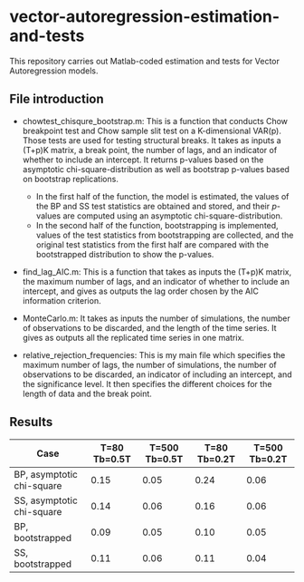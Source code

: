 # vector-autoregression-estimation-and-tests
This repository carries out Matlab-coded estimation and tests for Vector Autoregression models.

## File introduction
- chowtest_chisqure_bootstrap.m: This is a function that conducts Chow breakpoint test and Chow sample slit test on a K-dimensional VAR(p). Those tests are used for testing structural breaks. It takes as inputs a (T+p)K matrix, a break point, the number of lags, and an indicator of whether to include an intercept. It returns p-values based on the asymptotic chi-square-distribution as well as bootstrap p-values based on bootstrap replications. 
  - In the first half of the function, the model is estimated, the values of the BP and SS test statistics are obtained and stored, and their $p$-values are computed using an asymptotic chi-square-distribution. 
  - In the second half of the function, bootstrapping is implemented, values of the test statistics from bootstrapping are collected, and the original test statistics from the first half are compared with the bootstrapped distribution to show the p-values.

- find_lag_AIC.m: This is a function that takes as inputs the (T+p)K matrix, the maximum number of lags, and an indicator of whether to include an intercept, and gives as outputs the lag order chosen by the AIC information criterion.

- MonteCarlo.m: It takes as inputs the number of simulations, the number of observations to be discarded, and the length of the time series. It gives as outputs all the replicated time series in one matrix.  

- relative_rejection_frequencies: This is my main file which specifies the maximum number of lags, the number of simulations, the number of observations to be discarded, an indicator of including an intercept, and the significance level. It then specifies the different choices for the length of data and the break point. 

## Results
Case | T=80 Tb=0.5T | T=500 Tb=0.5T | T=80 Tb=0.2T | T=500 Tb=0.2T
---- | ------------ | ------------- | ------------ | -------------
BP, asymptotic chi-square | 0.15 | 0.05 | 0.24 | 0.06
SS, asymptotic chi-square | 0.14 | 0.06 | 0.16 | 0.06
BP, bootstrapped | 0.09 | 0.05 | 0.10 | 0.05
SS, bootstrapped | 0.11 | 0.06 | 0.11 | 0.04

